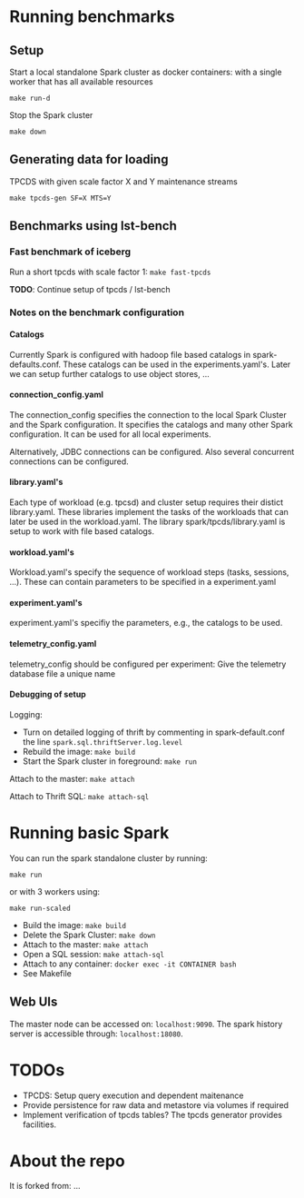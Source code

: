 # Running benchmarks

## Setup
Start a local standalone Spark cluster as docker containers:
with a single worker that has all available resources
```shell
make run-d
```

Stop the Spark cluster
```shell
make down
```

## Generating data for loading

TPCDS with given scale factor X and Y maintenance streams
```shell
make tpcds-gen SF=X MTS=Y
```

## Benchmarks using lst-bench

### Fast benchmark of iceberg

Run a short tpcds with scale factor 1: `make fast-tpcds`

__TODO__: Continue setup of tpcds / lst-bench

### Notes on the benchmark configuration

#### Catalogs
Currently Spark is configured with hadoop file based catalogs in spark-defaults.conf.
These catalogs can be used in the experiments.yaml's. Later we can setup further catalogs to use object stores, ...

#### connection_config.yaml

The connection_config specifies the connection to the local Spark Cluster and the Spark configuration.
It specifies the catalogs and many other Spark configuration. It can be used for all local experiments.

Alternatively, JDBC connections can be configured. Also several concurrent connections can be configured.

#### library.yaml's

Each type of workload (e.g. tpcsd) and cluster setup requires their distict library.yaml.
These libraries implement the tasks of the workloads that can later be used in the workload.yaml.
The library spark/tpcds/library.yaml is setup to work with file based catalogs.

#### workload.yaml's

Workload.yaml's specify the sequence of workload steps (tasks, sessions, ...).
These can contain parameters to be specified in a experiment.yaml

#### experiment.yaml's

experiment.yaml's specifiy the parameters, e.g., the catalogs to be used.

#### telemetry_config.yaml
 telemetry_config should be configured per experiment: Give the telemetry database file a unique name

#### Debugging of setup

Logging:
- Turn on detailed logging of thrift by commenting in spark-default.conf the line `spark.sql.thriftServer.log.level`
- Rebuild the image: `make build`
- Start the Spark cluster in foreground: `make run`

Attach to the master: `make attach`

Attach to Thrift SQL: `make attach-sql`

# Running basic Spark
You can run the spark standalone cluster by running:
```shell
make run
```
or with 3 workers using:
```shell
make run-scaled
```

- Build the image: `make build`
- Delete the Spark Cluster: `make down`
- Attach to the master: `make attach`
- Open a SQL session: `make attach-sql`
- Attach to any container: `docker exec -it CONTAINER bash`
- See Makefile

## Web UIs
The master node can be accessed on:
`localhost:9090`. 
The spark history server is accessible through:
`localhost:18080`.

# TODOs

- TPCDS: Setup query execution and dependent maitenance
- Provide persistence for raw data and metastore via volumes if required
- Implement verification of tpcds tables? The tpcds generator provides facilities.

# About the repo

It is forked from: ...